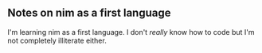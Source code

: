 ## Notes on nim as a first language  

I'm learning nim as a first language. I don't *really* know how to code but I'm not completely illiterate either. 
